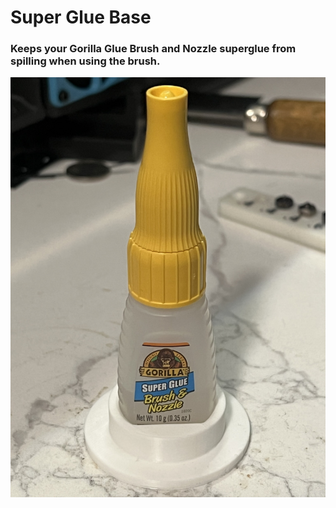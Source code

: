 # Super Glue Base
 ### Keeps your Gorilla Glue Brush and Nozzle superglue from spilling when using the brush. 

<img src="./Images/glue holder.jpeg" width=600>

